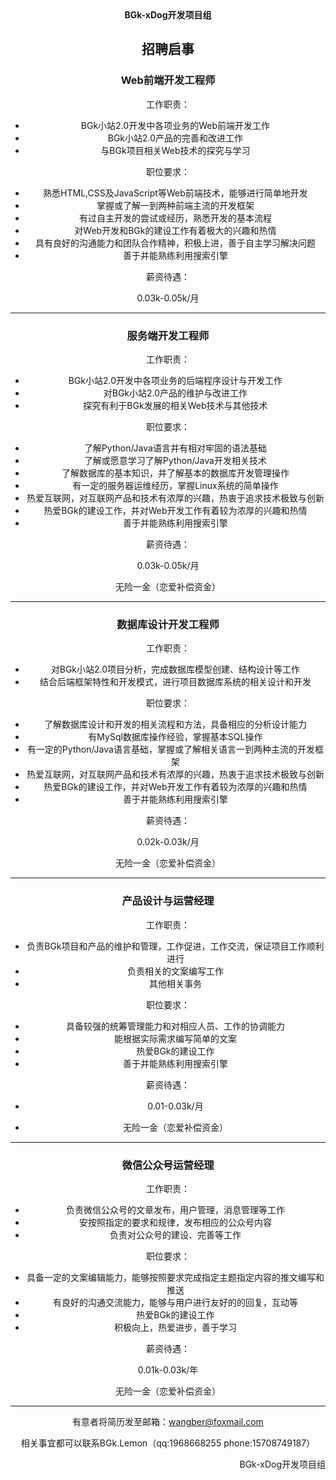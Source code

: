 <center><b>BGk-xDog开发项目组</b>


## 招聘启事

### Web前端开发工程师

工作职责：

* BGk小站2.0开发中各项业务的Web前端开发工作
* BGk小站2.0产品的完善和改进工作
* 与BGk项目相关Web技术的探究与学习

职位要求：

* 熟悉HTML,CSS及JavaScript等Web前端技术，能够进行简单地开发
* 掌握或了解一到两种前端主流的开发框架
* 有过自主开发的尝试或经历，熟悉开发的基本流程
* 对Web开发和BGk的建设工作有着极大的兴趣和热情
* 具有良好的沟通能力和团队合作精神，积极上进，善于自主学习解决问题
* 善于并能熟练利用搜索引擎

薪资待遇：

0.03k-0.05k/月

***

### 服务端开发工程师

工作职责：

* BGk小站2.0开发中各项业务的后端程序设计与开发工作
* 对BGk小站2.0产品的维护与改进工作
* 探究有利于BGk发展的相关Web技术与其他技术

职位要求：

* 了解Python/Java语言并有相对牢固的语法基础
* 了解或愿意学习了解Python/Java开发相关技术
* 了解数据库的基本知识，并了解基本的数据库开发管理操作
* 有一定的服务器运维经历，掌握Linux系统的简单操作
* 热爱互联网，对互联网产品和技术有浓厚的兴趣，热衷于追求技术极致与创新
* 热爱BGk的建设工作，并对Web开发工作有着较为浓厚的兴趣和热情
* 善于并能熟练利用搜索引擎

薪资待遇：

0.03k-0.05k/月

无险一金（恋爱补偿资金）

***

### 数据库设计开发工程师

工作职责：

* 对BGk小站2.0项目分析，完成数据库模型创建、结构设计等工作
* 结合后端框架特性和开发模式，进行项目数据库系统的相关设计和开发

职位要求：

* 了解数据库设计和开发的相关流程和方法，具备相应的分析设计能力
* 有MySql数据库操作经验，掌握基本SQL操作
* 有一定的Python/Java语言基础，掌握或了解相关语言一到两种主流的开发框架
* 热爱互联网，对互联网产品和技术有浓厚的兴趣，热衷于追求技术极致与创新
* 热爱BGk的建设工作，并对Web开发工作有着较为浓厚的兴趣和热情
* 善于并能熟练利用搜索引擎

薪资待遇：

0.02k-0.03k/月

无险一金（恋爱补偿资金）

***

### 产品设计与运营经理

工作职责：

* 负责BGk项目和产品的维护和管理，工作促进，工作交流，保证项目工作顺利进行
* 负责相关的文案编写工作
* 其他相关事务

职位要求：

* 具备较强的统筹管理能力和对相应人员、工作的协调能力
* 能根据实际需求编写简单的文案
* 热爱BGk的建设工作
* 善于并能熟练利用搜索引擎

薪资待遇：

* 0.01-0.03k/月

* 无险一金（恋爱补偿资金）

***

### 微信公众号运营经理

工作职责：

* 负责微信公众号的文章发布，用户管理，消息管理等工作
* 安按照指定的要求和规律，发布相应的公众号内容
* 负责对公众号的建设、完善等工作

职位要求：

* 具备一定的文案编辑能力，能够按照要求完成指定主题指定内容的推文编写和推送
* 有良好的沟通交流能力，能够与用户进行友好的的回复，互动等
* 热爱BGk的建设工作
* 积极向上，热爱进步，善于学习

薪资待遇：

0.01k-0.03k/年

无险一金（恋爱补偿资金）

***

有意者将简历发至邮箱：wangber@foxmail.com

相关事宜都可以联系BGk.Lemon（qq:1968668255 phone:15708749187）

<p align="right">BGk-xDog开发项目组</p>

